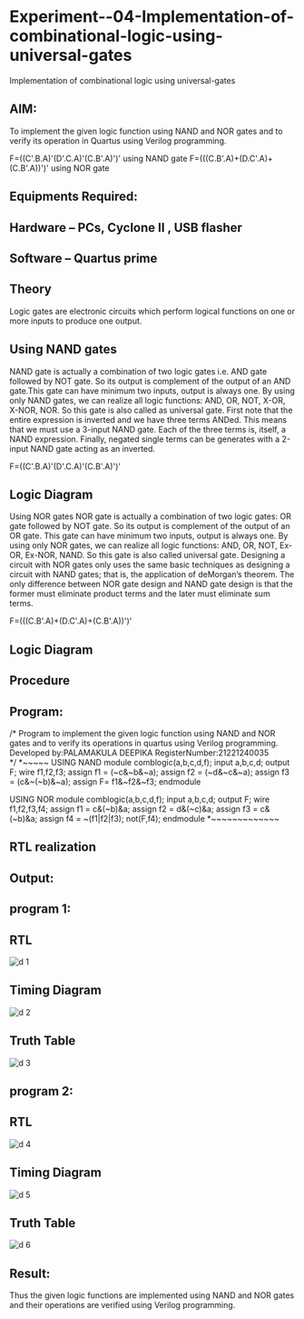 # Experiment--04-Implementation-of-combinational-logic-using-universal-gates
Implementation of combinational logic using universal-gates
 
## AIM:
To implement the given logic function using NAND and NOR gates and to verify its operation in Quartus using Verilog programming.

F=((C'.B.A)'(D'.C.A)'(C.B'.A)')' using NAND gate
F=(((C.B'.A)+(D.C'.A)+(C.B'.A))')' using NOR gate
## Equipments Required:
## Hardware – PCs, Cyclone II , USB flasher
## Software – Quartus prime


## Theory
Logic gates are electronic circuits which perform logical functions on one or more inputs to produce one output. 

## Using NAND gates
NAND gate is actually a combination of two logic gates i.e. AND gate followed by NOT gate. So its output is complement of the output of an AND gate.This gate can have minimum two inputs, output is always one. By using only NAND gates, we can realize all logic functions: AND, OR, NOT, X-OR, X-NOR, NOR. So this gate is also called as universal gate. First note that the entire expression is inverted and we have three terms ANDed. This means that we must use a 3-input NAND gate. Each of the three terms is, itself, a NAND expression. Finally, negated single terms can be generates with a 2-input NAND gate acting as an inverted.

F=((C'.B.A)'(D'.C.A)'(C.B'.A)')'

## Logic Diagram

Using NOR gates
NOR gate is actually a combination of two logic gates: OR gate followed by NOT gate. So its output is complement of the output of an OR gate. This gate can have minimum two inputs, output is always one. By using only NOR gates, we can realize all logic functions: AND, OR, NOT, Ex-OR, Ex-NOR, NAND. So this gate is also called universal gate. Designing a circuit with NOR gates only uses the same basic techniques as designing a circuit with NAND gates; that is, the application of deMorgan’s theorem. The only difference between NOR gate design and NAND gate design is that the former must eliminate product terms and the later must eliminate sum terms.

F=(((C.B'.A)+(D.C'.A)+(C.B'.A))')'

## Logic Diagram
## Procedure
## Program:
/*
Program to implement the given logic function using NAND and NOR gates and to verify its operations in quartus using Verilog programming.
Developed by:PALAMAKULA DEEPIKA
RegisterNumber:21221240035  
*/
*~~~~~
USING NAND
module comblogic(a,b,c,d,f);
input a,b,c,d;
output F;
wire f1,f2,f3;
assign f1 = (~c&~b&~a);
assign f2 = (~d&~c&~a);
assign f3 = (c&~(~b)&~a);
assign F= f1&~f2&~f3;
endmodule

USING NOR
module comblogic(a,b,c,d,f);
input a,b,c,d;
output F;
wire f1,f2,f3,f4;
assign f1 = c&(~b)&a;
assign f2 = d&(~c)&a;
assign f3 = c&(~b)&a;
assign f4 = ~(f1|f2|f3);
not(F,f4);
endmodule
*~~~~~~~~~~~~~
## RTL realization

## Output:
## program 1:
## RTL
![d 1](https://user-images.githubusercontent.com/94154679/198864579-c27ce413-fe63-4411-95c1-3f715a3dcaab.jpg)

## Timing Diagram
![d 2](https://user-images.githubusercontent.com/94154679/198864630-87236827-f52d-489a-a530-57c84c14d2f4.jpg)

## Truth Table
![d 3](https://user-images.githubusercontent.com/94154679/198864676-1ea62e36-2002-476b-805a-5998ea53f5e2.jpg)

## program 2:
## RTL
![d 4](https://user-images.githubusercontent.com/94154679/198864708-80868047-25fd-4525-83c6-09c62120a6fd.jpg)

## Timing Diagram 
![d 5](https://user-images.githubusercontent.com/94154679/198864717-ab10d22b-f645-43e0-86ce-207baef388ff.jpeg)

## Truth Table
![d 6](https://user-images.githubusercontent.com/94154679/198864735-8fb4edbd-bda2-4126-86b5-d600e832f522.jpg)

## Result:
Thus the given logic functions are implemented using NAND and NOR gates and their operations are verified using Verilog programming.
